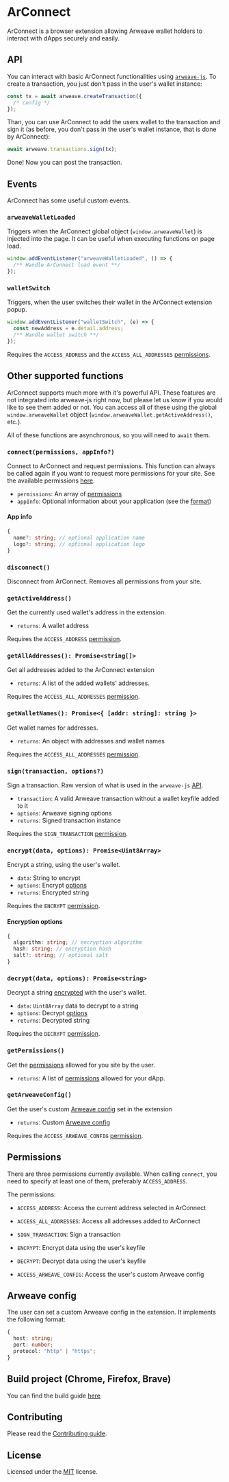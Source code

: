 # ArConnect

ArConnect is a browser extension allowing Arweave wallet holders to interact with dApps securely and easily.

## API

You can interact with basic ArConnect functionalities using [`arweave-js`](https://npmjs.com/arweave). To create a transaction, you just don't pass in the user's wallet instance:

```ts
const tx = await arweave.createTransaction({
  /* config */
});
```

Than, you can use ArConnect to add the users wallet to the transaction and sign it (as before, you don't pass in the user's wallet instance, that is done by ArConnect):

```ts
await arweave.transactions.sign(tx);
```

Done! Now you can post the transaction.

## Events

ArConnect has some useful custom events.

### `arweaveWalletLoaded`

Triggers when the ArConnect global object (`window.arweaveWallet`) is injected into the page. It can be useful when executing functions on page load.

```ts
window.addEventListener("arweaveWalletLoaded", () => {
  /** Handle ArConnect load event **/
});
```

### `walletSwitch`

Triggers, when the user switches their wallet in the ArConnect extension popup.

```ts
window.addEventListener("walletSwitch", (e) => {
  const newAddress = e.detail.address;
  /** Handle wallet switch **/
});
```

Requires the `ACCESS_ADDRESS` and the `ACCESS_ALL_ADDRESSES` [permissions](#permissions).

## Other supported functions

ArConnect supports much more with it's powerful API. These features are not integrated into arweave-js right now, but please let us know if you would like to see them added or not. You can access all of these using the global `window.arweaveWallet` object (`window.arweaveWallet.getActiveAddress()`, etc.).

All of these functions are asynchronous, so you will need to `await` them.

### `connect(permissions, appInfo?)`

Connect to ArConnect and request permissions. This function can always be called again if you want to request more permissions for your site. See the available permissions [here](#permissions).

- `permissions`: An array of [permissions](#permissions)
- `appInfo`: Optional information about your application (see the [format](#app-info))

#### App info

```ts
{
  name?: string; // optional application name
  logo?: string; // optional application logo
}
```

### `disconnect()`

Disconnect from ArConnect. Removes all permissions from your site.

### `getActiveAddress()`

Get the currently used wallet's address in the extension.

- `returns`: A wallet address

Requires the `ACCESS_ADDRESS` [permission](#permissions).

### `getAllAddresses(): Promise<string[]>`

Get all addresses added to the ArConnect extension

- `returns`: A list of the added wallets' addresses.

Requires the `ACCESS_ALL_ADDRESSES` [permission](#permissions).

### `getWalletNames(): Promise<{ [addr: string]: string }>`

Get wallet names for addresses.

- `returns`: An object with addresses and wallet names

Requires the `ACCESS_ALL_ADDRESSES` [permission](#permissions).

### `sign(transaction, options?)`

Sign a transaction. Raw version of what is used in the `arweave-js` [API](#api).

- `transaction`: A valid Arweave transaction without a wallet keyfile added to it
- `options`: Arweave signing options
  <br />
- `returns`: Signed transaction instance

Requires the `SIGN_TRANSACTION` [permission](#permissions).

### `encrypt(data, options): Promise<Uint8Array>`

Encrypt a string, using the user's wallet.

- `data`: String to encrypt
- `options`: Encrypt [options](#encryption-options)
  <br />
- `returns`: Encrypted string

Requires the `ENCRYPT` [permission](#permissions).

#### Encryption options

```ts
{
  algorithm: string; // encryption algorithm
  hash: string; // encryption hash
  salt?: string; // optional salt
}
```

### `decrypt(data, options): Promise<string>`

Decrypt a string [encrypted](#encryptdata-options-promiseuint8array) with the user's wallet.

- `data`: `Uint8Array` data to decrypt to a string
- `options`: Decrypt [options](#encryption-options)
  <br />
- `returns`: Decrypted string

Requires the `DECRYPT` [permission](#permissions).

### `getPermissions()`

Get the [permissions](#permissions) allowed for you site by the user.

- `returns`: A list of [permissions](#permissions) allowed for your dApp.

### `getArweaveConfig()`

Get the user's custom [Arweave config](#arweave-config) set in the extension

- `returns`: Custom [Arweave config](#arweave-config)

Requires the `ACCESS_ARWEAVE_CONFIG` [permission](#permissions).

## Permissions

There are three permissions currently available. When calling `connect`, you need to specify at least one of them, preferably `ACCESS_ADDRESS`.

The permissions:

- `ACCESS_ADDRESS`:
  Access the current address selected in ArConnect

- `ACCESS_ALL_ADDRESSES`:
  Access all addresses added to ArConnect

- `SIGN_TRANSACTION`:
  Sign a transaction

- `ENCRYPT`:
  Encrypt data using the user's keyfile

- `DECRYPT`:
  Decrypt data using the user's keyfile

- `ACCESS_ARWEAVE_CONFIG`:
  Access the user's custom Arweave config

## Arweave config

The user can set a custom Arweave config in the extension. It implements the following format:

```ts
{
  host: string;
  port: number;
  protocol: "http" | "https";
}
```

## Build project (Chrome, Firefox, Brave)

You can find the build guide [here](./CONTRIBUTING.md#building-the-project)

## Contributing

Please read the [Contributing guide](./CONTRIBUTING.md).

## License

Licensed under the [MIT](./../LICENSE) license.
